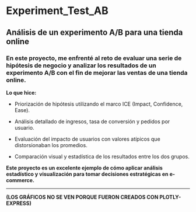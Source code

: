 # Experiment_Test_AB

## Análisis de un experimento A/B para una tienda online

### **En este proyecto, me enfrenté al reto de evaluar una serie de hipótesis de negocio y analizar los resultados de un experimento A/B con el fin de mejorar las ventas de una tienda online.**

**Lo que hice:**

- Priorización de hipótesis utilizando el marco ICE (Impact, Confidence, Ease).

- Análisis detallado de ingresos, tasa de conversión y pedidos por usuario.

- Evaluación del impacto de usuarios con valores atípicos que distorsionaban los promedios.

- Comparación visual y estadística de los resultados entre los dos grupos.

**Este proyecto es un excelente ejemplo de cómo aplicar análisis estadístico y visualización para tomar decisiones estratégicas en e-commerce.**

---
**(LOS GRÁFICOS NO SE VEN PORQUE FUERON CREADOS CON PLOTLY-EXPRESS)**
